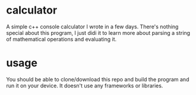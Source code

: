 # calculator
A simple c++ console calculator I wrote in a few days. There's nothing special about this program, I just didi it to learn more about parsing a string of mathematical operations and evaluating it.

# usage
You should be able to clone/download this repo and build the program and run it on your device. It doesn't use any frameworks or libraries.
